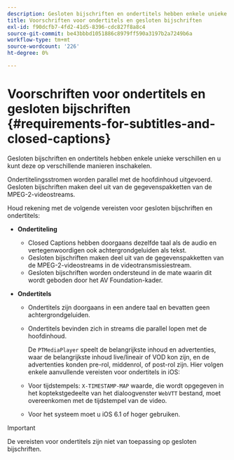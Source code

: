 ```yaml
---
description: Gesloten bijschriften en ondertitels hebben enkele unieke verschillen en u kunt deze op verschillende manieren inschakelen.
title: Voorschriften voor ondertitels en gesloten bijschriften
exl-id: f90dcfb7-4fd2-41d5-8396-cdc827f8a8c4
source-git-commit: be43bbbd1051886c8979ff590a3197b2a7249b6a
workflow-type: tm+mt
source-wordcount: '226'
ht-degree: 0%

---
```


# Voorschriften voor ondertitels en gesloten bijschriften {#requirements-for-subtitles-and-closed-captions}

Gesloten bijschriften en ondertitels hebben enkele unieke verschillen en u kunt deze op verschillende manieren inschakelen.

Ondertitelingsstromen worden parallel met de hoofdinhoud uitgevoerd. Gesloten bijschriften maken deel uit van de gegevenspakketten van de MPEG-2-videostreams.

Houd rekening met de volgende vereisten voor gesloten bijschriften en ondertitels:

* **Ondertiteling**

   * Closed Captions hebben doorgaans dezelfde taal als de audio en vertegenwoordigen ook achtergrondgeluiden als tekst.
   * Gesloten bijschriften maken deel uit van de gegevenspakketten van de MPEG-2-videostreams in de videotransmissiestream.
   * Gesloten bijschriften worden ondersteund in de mate waarin dit wordt geboden door het AV Foundation-kader.

* **Ondertitels**

   * Ondertitels zijn doorgaans in een andere taal en bevatten geen achtergrondgeluiden.
   * Ondertitels bevinden zich in streams die parallel lopen met de hoofdinhoud.

      De `PTMediaPlayer` speelt de belangrijkste inhoud en advertenties, waar de belangrijkste inhoud live/lineair of VOD kon zijn, en de advertenties konden pre-rol, middenrol, of post-rol zijn.
   Hier volgen enkele aanvullende vereisten voor ondertitels in iOS:

   * Voor tijdstempels: `X-TIMESTAMP-MAP` waarde, die wordt opgegeven in het koptekstgedeelte van het dialoogvenster `WebVTT` bestand, moet overeenkomen met de tijdstempel van de video.

   * Voor het systeem moet u iOS 6.1 of hoger gebruiken.


>[!IMPORTANT]
>
>De vereisten voor ondertitels zijn niet van toepassing op gesloten bijschriften.
